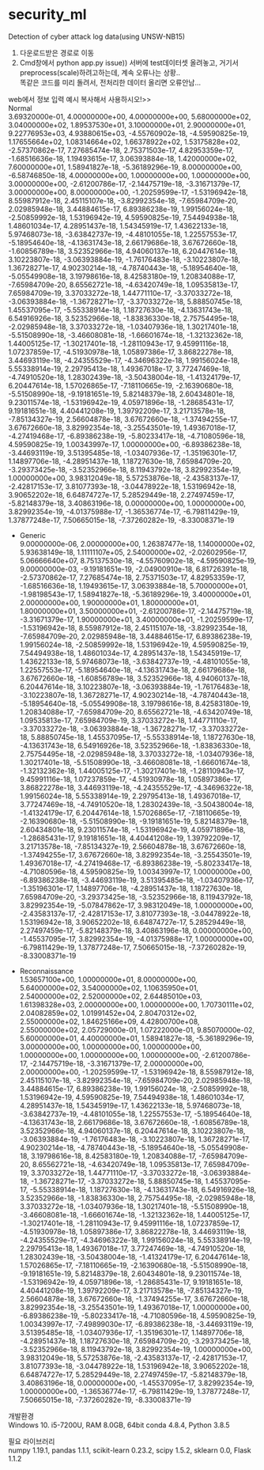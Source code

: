 # security_ml
Detection of cyber attack log data(using UNSW-NB15)

1. 다운로드받은 경로로 이동
2. Cmd창에서 python app.py
issue)) 서버에 test데이터셋 올려놓고, 거기서 preprocess(scale)하려고하는데, 계속 오류나는 상황..  
똑같은 코드를 미리 돌려서, 전처리한 데이터 올리면 오류안남...  


web에서 정보 입력 예시
복사해서 사용하시오!>>  
Normal  
 3.69320000e-01,  4.00000000e+00,  4.00000000e+00,  5.68000000e+02,
        3.04000000e+02,  1.89537530e+01,  3.10000000e+01,  2.90000000e+01,
        9.22776953e+03,  4.93880615e+03, -4.55760902e-18, -4.59590825e-19,
        1.17655664e+02,  1.08314664e+02,  1.66378922e+02,  1.53175828e+02,
       -2.57370862e-17,  7.27685474e-18,  2.75371503e-17,  4.82953359e-17,
       -1.68516636e-18,  1.19493615e-17,  3.06393884e-18,  1.42000000e+02,
        7.60000000e+01,  1.58941827e-18, -5.36189296e-19,  8.00000000e+00,
       -6.58746850e-18,  4.00000000e+00,  1.00000000e+00,  1.00000000e+00,
        3.00000000e+00, -2.61200786e-17, -2.14475719e-18, -3.31671379e-17,
        3.00000000e+00,  8.00000000e+00, -1.20259599e-17, -1.53196942e-18,
        8.55987912e-18,  2.45115107e-18, -3.82992354e-18, -7.65984709e-20,
        2.02985948e-18,  3.44884615e-17,  6.89386238e-19,  1.99156024e-18,
       -2.50859992e-18,  1.53196942e-19,  4.59590825e-19,  7.54494938e-18,
        1.48601034e-17,  4.28951437e-18,  1.54345919e-17,  1.43622133e-18,
        5.97468073e-18, -3.63842737e-19, -4.48101055e-18,  1.22557553e-17,
       -5.18954640e-18, -4.13631743e-18,  2.66179686e-18,  3.67672660e-18,
       -1.60856789e-18,  3.52352966e-18,  4.94060137e-18,  6.20447614e-18,
        3.10223807e-18, -3.06393884e-19, -1.76176483e-18, -3.10223807e-18,
        1.36728271e-17,  4.90230214e-18, -4.78740443e-18, -5.18954640e-18,
       -5.05549908e-18,  3.19798616e-18,  8.42583180e-19,  1.20834088e-17,
       -7.65984709e-20,  8.65562721e-18, -4.63420749e-18,  1.09535813e-17,
        7.65984709e-19,  3.37033272e-18,  1.44771110e-17, -3.37033272e-18,
       -3.06393884e-18, -1.36728271e-17, -3.37033272e-18,  5.88850745e-18,
        1.45537095e-17, -5.55338914e-18,  1.18727630e-18, -4.13631743e-18,
        6.54916926e-18,  3.52352966e-18, -1.83836330e-18,  2.75754495e-18,
       -2.02985948e-18,  3.37033272e-18, -1.03407936e-18,  1.30217401e-18,
       -5.51508990e-18, -3.46608081e-18, -1.66601674e-18, -1.32132362e-18,
        1.44005125e-17, -1.30217401e-18, -1.28110943e-17,  9.45991116e-18,
        1.07237859e-17, -4.51930978e-18,  1.05897386e-17,  3.86822278e-18,
        3.44693119e-18, -4.24355529e-17, -4.34696322e-18,  1.99156024e-18,
        5.55338914e-19,  2.29795413e-18,  1.49367018e-17,  3.77247469e-18,
       -4.74910520e-18,  1.28302439e-18, -3.50438004e-18, -1.41324179e-17,
        6.20447614e-18,  1.57026865e-17, -7.18110665e-19, -2.16390680e-18,
       -5.51508990e-18, -9.19181651e-19,  5.82148379e-18,  2.60434801e-18,
        9.23011574e-18, -1.53196942e-19,  4.05971896e-18, -1.28685431e-17,
        9.19181651e-18,  4.40441208e-19,  1.39792209e-17,  3.21713578e-18,
       -7.85134327e-19,  2.56604878e-18,  3.67672660e-18, -1.37494255e-17,
        3.67672660e-18,  3.82992354e-18, -3.25543501e-19,  1.49367018e-17,
       -4.27419468e-17, -6.89386238e-19, -5.80233417e-18, -4.71080596e-18,
        4.59590825e-19,  1.00343997e-17,  1.00000000e+00, -6.89386238e-18,
       -3.44693119e-19,  3.51395485e-18, -1.03407936e-17, -1.35196301e-17,
        1.14897706e-18, -4.28951437e-18,  1.18727630e-18,  7.65984709e-20,
       -3.29373425e-18, -3.52352966e-18,  8.11943792e-18,  3.82992354e-19,
        1.00000000e+00,  3.98312049e-18,  5.57253876e-18, -2.43583137e-17,
       -2.42817153e-17,  3.81077393e-18, -3.04478922e-18,  1.53196942e-18,
        3.90652202e-18,  6.64874727e-17,  5.28529449e-18,  2.27497459e-17,
       -5.82148379e-18,  3.40863196e-18,  0.00000000e+00,  1.00000000e+00,
        3.82992354e-19, -4.01375988e-17, -1.36536774e-17, -6.79811429e-19,
        1.37877248e-17,  7.50665015e-18, -7.37260282e-19, -8.33008371e-19
 
- Generic  
 9.00000000e-06,  2.00000000e+00,  1.26387477e-18,  1.14000000e+02,
        5.93638149e-18,  1.11111107e+05,  2.54000000e+02, -2.02602956e-17,
        5.06666640e+07,  8.75137530e-18, -4.55760902e-18, -4.59590825e-19,
        9.00000000e-03, -9.19181651e-19, -2.04900910e-18,  6.81726391e-18,
       -2.57370862e-17,  7.27685474e-18,  2.75371503e-17,  4.82953359e-17,
       -1.68516636e-18,  1.19493615e-17,  3.06393884e-18,  5.70000000e+01,
       -1.98198543e-17,  1.58941827e-18, -5.36189296e-19,  3.40000000e+01,
        2.00000000e+00,  1.90000000e+01,  1.80000000e+01,  1.80000000e+01,
        3.50000000e+01, -2.61200786e-17, -2.14475719e-18, -3.31671379e-17,
        1.90000000e+01,  3.40000000e+01, -1.20259599e-17, -1.53196942e-18,
        8.55987912e-18,  2.45115107e-18, -3.82992354e-18, -7.65984709e-20,
        2.02985948e-18,  3.44884615e-17,  6.89386238e-19,  1.99156024e-18,
       -2.50859992e-18,  1.53196942e-19,  4.59590825e-19,  7.54494938e-18,
        1.48601034e-17,  4.28951437e-18,  1.54345919e-17,  1.43622133e-18,
        5.97468073e-18, -3.63842737e-19, -4.48101055e-18,  1.22557553e-17,
       -5.18954640e-18, -4.13631743e-18,  2.66179686e-18,  3.67672660e-18,
       -1.60856789e-18,  3.52352966e-18,  4.94060137e-18,  6.20447614e-18,
        3.10223807e-18, -3.06393884e-19, -1.76176483e-18, -3.10223807e-18,
        1.36728271e-17,  4.90230214e-18, -4.78740443e-18, -5.18954640e-18,
       -5.05549908e-18,  3.19798616e-18,  8.42583180e-19,  1.20834088e-17,
       -7.65984709e-20,  8.65562721e-18, -4.63420749e-18,  1.09535813e-17,
        7.65984709e-19,  3.37033272e-18,  1.44771110e-17, -3.37033272e-18,
       -3.06393884e-18, -1.36728271e-17, -3.37033272e-18,  5.88850745e-18,
        1.45537095e-17, -5.55338914e-18,  1.18727630e-18, -4.13631743e-18,
        6.54916926e-18,  3.52352966e-18, -1.83836330e-18,  2.75754495e-18,
       -2.02985948e-18,  3.37033272e-18, -1.03407936e-18,  1.30217401e-18,
       -5.51508990e-18, -3.46608081e-18, -1.66601674e-18, -1.32132362e-18,
        1.44005125e-17, -1.30217401e-18, -1.28110943e-17,  9.45991116e-18,
        1.07237859e-17, -4.51930978e-18,  1.05897386e-17,  3.86822278e-18,
        3.44693119e-18, -4.24355529e-17, -4.34696322e-18,  1.99156024e-18,
        5.55338914e-19,  2.29795413e-18,  1.49367018e-17,  3.77247469e-18,
       -4.74910520e-18,  1.28302439e-18, -3.50438004e-18, -1.41324179e-17,
        6.20447614e-18,  1.57026865e-17, -7.18110665e-19, -2.16390680e-18,
       -5.51508990e-18, -9.19181651e-19,  5.82148379e-18,  2.60434801e-18,
        9.23011574e-18, -1.53196942e-19,  4.05971896e-18, -1.28685431e-17,
        9.19181651e-18,  4.40441208e-19,  1.39792209e-17,  3.21713578e-18,
       -7.85134327e-19,  2.56604878e-18,  3.67672660e-18, -1.37494255e-17,
        3.67672660e-18,  3.82992354e-18, -3.25543501e-19,  1.49367018e-17,
       -4.27419468e-17, -6.89386238e-19, -5.80233417e-18, -4.71080596e-18,
        4.59590825e-19,  1.00343997e-17,  1.00000000e+00, -6.89386238e-18,
       -3.44693119e-19,  3.51395485e-18, -1.03407936e-17, -1.35196301e-17,
        1.14897706e-18, -4.28951437e-18,  1.18727630e-18,  7.65984709e-20,
       -3.29373425e-18, -3.52352966e-18,  8.11943792e-18,  3.82992354e-19,
       -5.07847862e-17,  3.98312049e-18,  1.00000000e+00, -2.43583137e-17,
       -2.42817153e-17,  3.81077393e-18, -3.04478922e-18,  1.53196942e-18,
        3.90652202e-18,  6.64874727e-17,  5.28529449e-18,  2.27497459e-17,
       -5.82148379e-18,  3.40863196e-18,  0.00000000e+00, -1.45537095e-17,
        3.82992354e-19, -4.01375988e-17,  1.00000000e+00, -6.79811429e-19,
        1.37877248e-17,  7.50665015e-18, -7.37260282e-19, -8.33008371e-19
 
- Reconnaissance  
 1.53657100e+00,  1.00000000e+01,  8.00000000e+00,  5.64000000e+02,
        3.54000000e+02,  1.10635950e+01,  2.54000000e+02,  2.52000000e+02,
        2.64485010e+03,  1.61398328e+03,  2.00000000e+00,  1.00000000e+00,
        1.70730111e+02,  2.04082859e+02,  1.01991452e+04,  2.80470312e+02,
        2.55000000e+02,  1.84625166e+09,  4.42800700e+08,  2.55000000e+02,
        2.05729000e-01,  1.07222000e-01,  9.85070000e-02,  5.60000000e+01,
        4.40000000e+01,  1.58941827e-18, -5.36189296e-19,  3.00000000e+00,
        1.00000000e+00,  1.00000000e+00,  1.00000000e+00,  1.00000000e+00,
        1.00000000e+00, -2.61200786e-17, -2.14475719e-18, -3.31671379e-17,
        2.00000000e+00,  2.00000000e+00, -1.20259599e-17, -1.53196942e-18,
        8.55987912e-18,  2.45115107e-18, -3.82992354e-18, -7.65984709e-20,
        2.02985948e-18,  3.44884615e-17,  6.89386238e-19,  1.99156024e-18,
       -2.50859992e-18,  1.53196942e-19,  4.59590825e-19,  7.54494938e-18,
        1.48601034e-17,  4.28951437e-18,  1.54345919e-17,  1.43622133e-18,
        5.97468073e-18, -3.63842737e-19, -4.48101055e-18,  1.22557553e-17,
       -5.18954640e-18, -4.13631743e-18,  2.66179686e-18,  3.67672660e-18,
       -1.60856789e-18,  3.52352966e-18,  4.94060137e-18,  6.20447614e-18,
        3.10223807e-18, -3.06393884e-19, -1.76176483e-18, -3.10223807e-18,
        1.36728271e-17,  4.90230214e-18, -4.78740443e-18, -5.18954640e-18,
       -5.05549908e-18,  3.19798616e-18,  8.42583180e-19,  1.20834088e-17,
       -7.65984709e-20,  8.65562721e-18, -4.63420749e-18,  1.09535813e-17,
        7.65984709e-19,  3.37033272e-18,  1.44771110e-17, -3.37033272e-18,
       -3.06393884e-18, -1.36728271e-17, -3.37033272e-18,  5.88850745e-18,
        1.45537095e-17, -5.55338914e-18,  1.18727630e-18, -4.13631743e-18,
        6.54916926e-18,  3.52352966e-18, -1.83836330e-18,  2.75754495e-18,
       -2.02985948e-18,  3.37033272e-18, -1.03407936e-18,  1.30217401e-18,
       -5.51508990e-18, -3.46608081e-18, -1.66601674e-18, -1.32132362e-18,
        1.44005125e-17, -1.30217401e-18, -1.28110943e-17,  9.45991116e-18,
        1.07237859e-17, -4.51930978e-18,  1.05897386e-17,  3.86822278e-18,
        3.44693119e-18, -4.24355529e-17, -4.34696322e-18,  1.99156024e-18,
        5.55338914e-19,  2.29795413e-18,  1.49367018e-17,  3.77247469e-18,
       -4.74910520e-18,  1.28302439e-18, -3.50438004e-18, -1.41324179e-17,
        6.20447614e-18,  1.57026865e-17, -7.18110665e-19, -2.16390680e-18,
       -5.51508990e-18, -9.19181651e-19,  5.82148379e-18,  2.60434801e-18,
        9.23011574e-18, -1.53196942e-19,  4.05971896e-18, -1.28685431e-17,
        9.19181651e-18,  4.40441208e-19,  1.39792209e-17,  3.21713578e-18,
       -7.85134327e-19,  2.56604878e-18,  3.67672660e-18, -1.37494255e-17,
        3.67672660e-18,  3.82992354e-18, -3.25543501e-19,  1.49367018e-17,
        1.00000000e+00, -6.89386238e-19, -5.80233417e-18, -4.71080596e-18,
        4.59590825e-19,  1.00343997e-17, -7.49899030e-17, -6.89386238e-18,
       -3.44693119e-19,  3.51395485e-18, -1.03407936e-17, -1.35196301e-17,
        1.14897706e-18, -4.28951437e-18,  1.18727630e-18,  7.65984709e-20,
       -3.29373425e-18, -3.52352966e-18,  8.11943792e-18,  3.82992354e-19,
        1.00000000e+00,  3.98312049e-18,  5.57253876e-18, -2.43583137e-17,
       -2.42817153e-17,  3.81077393e-18, -3.04478922e-18,  1.53196942e-18,
        3.90652202e-18,  6.64874727e-17,  5.28529449e-18,  2.27497459e-17,
       -5.82148379e-18,  3.40863196e-18,  0.00000000e+00, -1.45537095e-17,
        3.82992354e-19,  1.00000000e+00, -1.36536774e-17, -6.79811429e-19,
        1.37877248e-17,  7.50665015e-18, -7.37260282e-19, -8.33008371e-19
 
 

개발환경  
Windows 10. i5-7200U, RAM 8.0GB, 64bit
conda 4.8.4, Python 3.8.5 

필요 라이브러리  
numpy 1.19.1, pandas 1.1.1, scikit-learn 0.23.2, scipy 1.5.2, sklearn 0.0, Flask 1.1.2
